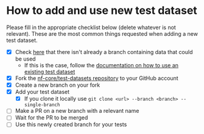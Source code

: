 # How to add and use new test dataset

Please fill in the appropriate checklist below (delete whatever is not relevant). These are the most common things requested when adding a new test dataset.

 - [x] Check [here](https://github.com/nf-core/test-datasets/branches/all) that there isn't already a branch containing data that could be used
   - If this is the case, follow the [documentation on how to use an existing test dataset](https://github.com/nf-core/test-datasets/blob/master/docs/USE_EXISTING_DATA.md)
 - [x] Fork the [nf-core/test-datasets repository](https://github.com/nf-core/test-datasets) to your GitHub account
 - [x] Create a new branch on your fork
 - [x] Add your test dataset
   - [x] If you clone it locally use `git clone <url> --branch <branch> --single-branch`
 - [ ] Make a PR on a new branch with a relevant name
 - [ ] Wait for the PR to be merged
 - [ ] Use this newly created branch for your tests
